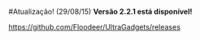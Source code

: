 #Atualização! (29/08/15)
**Versão 2.2.1 está disponível!**

https://github.com/Floodeer/UltraGadgets/releases
